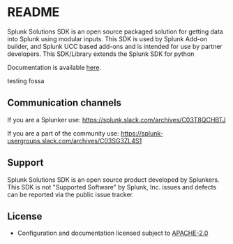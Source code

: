 # README

Splunk Solutions SDK is an open source packaged solution for getting data into Splunk using modular inputs.
This SDK is used by Splunk Add-on builder, and Splunk UCC based add-ons and is intended for use by partner
developers. This SDK/Library extends the Splunk SDK for python

Documentation is available [here](https://splunk.github.io/addonfactory-solutions-library-python/).

testing fossa

## Communication channels

If you are a Splunker use: https://splunk.slack.com/archives/C03T8QCHBTJ

If you are a part of the community use: https://splunk-usergroups.slack.com/archives/C03SG3ZL4S1

## Support

Splunk Solutions SDK is an open source product developed by Splunkers. This SDK is not "Supported Software" by Splunk, Inc. issues and defects can be reported
via the public issue tracker.

## License

* Configuration and documentation licensed subject to [APACHE-2.0](LICENSE)
